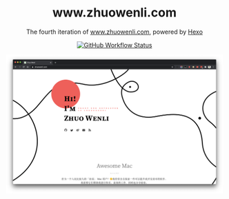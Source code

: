 <h1 align="center">www.zhuowenli.com</h1>
<p align="center">
    The fourth iteration of <a href="https://www.zhuowenli.com" target="_blank">www.zhuowenli.com</a>, powered by <a href="https://github.com/hexojs/hexo/" target="_blank">Hexo</a>
</p>
<p align="center">
    <a href="https://github.com/zhuowenli/zhuowenli.github.io/actions?query=workflow%3ADeploy" target="_blank">
        <img alt="GitHub Workflow Status" src="https://img.shields.io/github/workflow/status/zhuowenli/zhuowenli.github.io/Deploy">
    </a>
</p>

![demo](./source/assets/demo.png)
